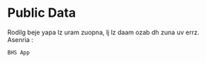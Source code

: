 # Public Data
Rodilg beje yapa lz uram zuopna, lj lz daam ozab dh zuna uv errz.  
Asenria :
```
BHS App
```
